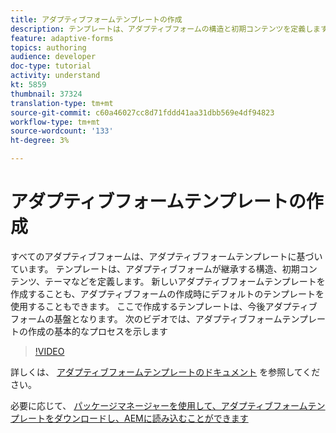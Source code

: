 ```yaml
---
title: アダプティブフォームテンプレートの作成
description: テンプレートは、アダプティブフォームの構造と初期コンテンツを定義します。
feature: adaptive-forms
topics: authoring
audience: developer
doc-type: tutorial
activity: understand
kt: 5859
thumbnail: 37324
translation-type: tm+mt
source-git-commit: c60a46027cc8d71fddd41aa31dbb569e4df94823
workflow-type: tm+mt
source-wordcount: '133'
ht-degree: 3%

---
```



# アダプティブフォームテンプレートの作成

すべてのアダプティブフォームは、アダプティブフォームテンプレートに基づいています。 テンプレートは、アダプティブフォームが継承する構造、初期コンテンツ、テーマなどを定義します。 新しいアダプティブフォームテンプレートを作成することも、アダプティブフォームの作成時にデフォルトのテンプレートを使用することもできます。
ここで作成するテンプレートは、今後アダプティブフォームの基盤となります。
次のビデオでは、アダプティブフォームテンプレートの作成の基本的なプロセスを示します

>[!VIDEO](https://video.tv.adobe.com/v/37324/quality=9)

詳しくは、 [アダプティブフォームテンプレートのドキュメント](https://docs.adobe.com/content/help/en/experience-manager-65/forms/adaptive-forms-advanced-authoring/template-editor.html) を参照してください。

必要に応じて、 [パッケージマネージャーを使用して、アダプティブフォームテンプレートをダウンロードし](assets/peak-application-template.zip)[、AEMに読み込むことができます](http://localhost:4502/crx/packmgr/index.jsp)




